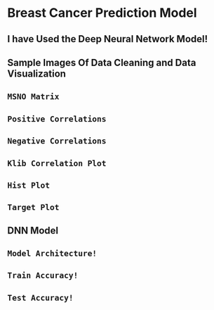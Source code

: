 # Breast Cancer Prediction Model
## I have Used the Deep Neural Network Model!
## Sample Images Of Data Cleaning and Data Visualization
## `MSNO Matrix`

## `Positive Correlations`

## `Negative Correlations`

## `Klib Correlation Plot`

## `Hist Plot`

## `Target Plot`

## DNN Model

## `Model Architecture!`

## `Train Accuracy!`

## `Test Accuracy!`